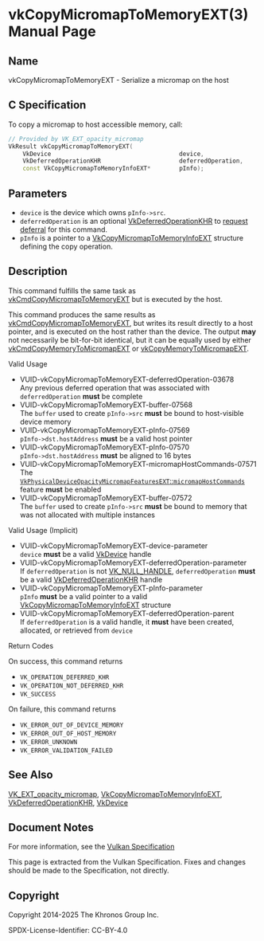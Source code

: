 # vkCopyMicromapToMemoryEXT(3) Manual Page

## Name

vkCopyMicromapToMemoryEXT - Serialize a micromap on the host



## [](#_c_specification)C Specification

To copy a micromap to host accessible memory, call:

```c++
// Provided by VK_EXT_opacity_micromap
VkResult vkCopyMicromapToMemoryEXT(
    VkDevice                                    device,
    VkDeferredOperationKHR                      deferredOperation,
    const VkCopyMicromapToMemoryInfoEXT*        pInfo);
```

## [](#_parameters)Parameters

- `device` is the device which owns `pInfo->src`.
- `deferredOperation` is an optional [VkDeferredOperationKHR](https://registry.khronos.org/vulkan/specs/latest/man/html/VkDeferredOperationKHR.html) to [request deferral](https://registry.khronos.org/vulkan/specs/latest/html/vkspec.html#deferred-host-operations-requesting) for this command.
- `pInfo` is a pointer to a [VkCopyMicromapToMemoryInfoEXT](https://registry.khronos.org/vulkan/specs/latest/man/html/VkCopyMicromapToMemoryInfoEXT.html) structure defining the copy operation.

## [](#_description)Description

This command fulfills the same task as [vkCmdCopyMicromapToMemoryEXT](https://registry.khronos.org/vulkan/specs/latest/man/html/vkCmdCopyMicromapToMemoryEXT.html) but is executed by the host.

This command produces the same results as [vkCmdCopyMicromapToMemoryEXT](https://registry.khronos.org/vulkan/specs/latest/man/html/vkCmdCopyMicromapToMemoryEXT.html), but writes its result directly to a host pointer, and is executed on the host rather than the device. The output **may** not necessarily be bit-for-bit identical, but it can be equally used by either [vkCmdCopyMemoryToMicromapEXT](https://registry.khronos.org/vulkan/specs/latest/man/html/vkCmdCopyMemoryToMicromapEXT.html) or [vkCopyMemoryToMicromapEXT](https://registry.khronos.org/vulkan/specs/latest/man/html/vkCopyMemoryToMicromapEXT.html).

Valid Usage

- [](#VUID-vkCopyMicromapToMemoryEXT-deferredOperation-03678)VUID-vkCopyMicromapToMemoryEXT-deferredOperation-03678  
  Any previous deferred operation that was associated with `deferredOperation` **must** be complete
- [](#VUID-vkCopyMicromapToMemoryEXT-buffer-07568)VUID-vkCopyMicromapToMemoryEXT-buffer-07568  
  The `buffer` used to create `pInfo->src` **must** be bound to host-visible device memory
- [](#VUID-vkCopyMicromapToMemoryEXT-pInfo-07569)VUID-vkCopyMicromapToMemoryEXT-pInfo-07569  
  `pInfo->dst.hostAddress` **must** be a valid host pointer
- [](#VUID-vkCopyMicromapToMemoryEXT-pInfo-07570)VUID-vkCopyMicromapToMemoryEXT-pInfo-07570  
  `pInfo->dst.hostAddress` **must** be aligned to 16 bytes
- [](#VUID-vkCopyMicromapToMemoryEXT-micromapHostCommands-07571)VUID-vkCopyMicromapToMemoryEXT-micromapHostCommands-07571  
  The [`VkPhysicalDeviceOpacityMicromapFeaturesEXT`::`micromapHostCommands`](https://registry.khronos.org/vulkan/specs/latest/html/vkspec.html#features-micromapHostCommands) feature **must** be enabled
- [](#VUID-vkCopyMicromapToMemoryEXT-buffer-07572)VUID-vkCopyMicromapToMemoryEXT-buffer-07572  
  The `buffer` used to create `pInfo->src` **must** be bound to memory that was not allocated with multiple instances

Valid Usage (Implicit)

- [](#VUID-vkCopyMicromapToMemoryEXT-device-parameter)VUID-vkCopyMicromapToMemoryEXT-device-parameter  
  `device` **must** be a valid [VkDevice](https://registry.khronos.org/vulkan/specs/latest/man/html/VkDevice.html) handle
- [](#VUID-vkCopyMicromapToMemoryEXT-deferredOperation-parameter)VUID-vkCopyMicromapToMemoryEXT-deferredOperation-parameter  
  If `deferredOperation` is not [VK\_NULL\_HANDLE](https://registry.khronos.org/vulkan/specs/latest/man/html/VK_NULL_HANDLE.html), `deferredOperation` **must** be a valid [VkDeferredOperationKHR](https://registry.khronos.org/vulkan/specs/latest/man/html/VkDeferredOperationKHR.html) handle
- [](#VUID-vkCopyMicromapToMemoryEXT-pInfo-parameter)VUID-vkCopyMicromapToMemoryEXT-pInfo-parameter  
  `pInfo` **must** be a valid pointer to a valid [VkCopyMicromapToMemoryInfoEXT](https://registry.khronos.org/vulkan/specs/latest/man/html/VkCopyMicromapToMemoryInfoEXT.html) structure
- [](#VUID-vkCopyMicromapToMemoryEXT-deferredOperation-parent)VUID-vkCopyMicromapToMemoryEXT-deferredOperation-parent  
  If `deferredOperation` is a valid handle, it **must** have been created, allocated, or retrieved from `device`

Return Codes

On success, this command returns

- `VK_OPERATION_DEFERRED_KHR`
- `VK_OPERATION_NOT_DEFERRED_KHR`
- `VK_SUCCESS`

On failure, this command returns

- `VK_ERROR_OUT_OF_DEVICE_MEMORY`
- `VK_ERROR_OUT_OF_HOST_MEMORY`
- `VK_ERROR_UNKNOWN`
- `VK_ERROR_VALIDATION_FAILED`

## [](#_see_also)See Also

[VK\_EXT\_opacity\_micromap](https://registry.khronos.org/vulkan/specs/latest/man/html/VK_EXT_opacity_micromap.html), [VkCopyMicromapToMemoryInfoEXT](https://registry.khronos.org/vulkan/specs/latest/man/html/VkCopyMicromapToMemoryInfoEXT.html), [VkDeferredOperationKHR](https://registry.khronos.org/vulkan/specs/latest/man/html/VkDeferredOperationKHR.html), [VkDevice](https://registry.khronos.org/vulkan/specs/latest/man/html/VkDevice.html)

## [](#_document_notes)Document Notes

For more information, see the [Vulkan Specification](https://registry.khronos.org/vulkan/specs/latest/html/vkspec.html#vkCopyMicromapToMemoryEXT)

This page is extracted from the Vulkan Specification. Fixes and changes should be made to the Specification, not directly.

## [](#_copyright)Copyright

Copyright 2014-2025 The Khronos Group Inc.

SPDX-License-Identifier: CC-BY-4.0